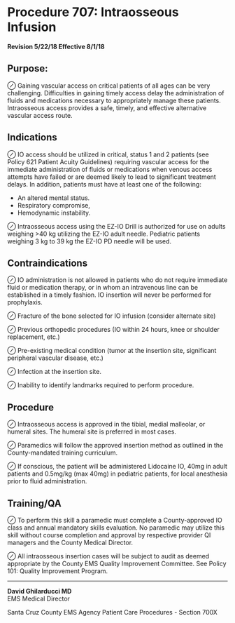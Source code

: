 # Procedure 707: Intraosseous Infusion

**Revision 5/22/18 Effective 8/1/18**

## Purpose:

⊘ Gaining vascular access on critical patients of all ages can be very challenging. Difficulties in gaining timely access delay the administration of fluids and medications necessary to appropriately manage these patients. Intraosseous access provides a safe, timely, and effective alternative vascular access route.

## Indications

⊘ IO access should be utilized in critical, status 1 and 2 patients (see Policy 621 Patient Acuity Guidelines) requiring vascular access for the immediate administration of fluids or medications when venous access attempts have failed or are deemed likely to lead to significant treatment delays. In addition, patients must have at least one of the following:
- An altered mental status.
- Respiratory compromise,
- Hemodynamic instability.

⊘ Intraosseous access using the EZ-IO Drill is authorized for use on adults weighing >40 kg utilizing the EZ-IO adult needle. Pediatric patients weighing 3 kg to 39 kg the EZ-IO PD needle will be used.

## Contraindications

⊘ IO administration is not allowed in patients who do not require immediate fluid or medication therapy, or in whom an intravenous line can be established in a timely fashion. IO insertion will never be performed for prophylaxis.

⊘ Fracture of the bone selected for IO infusion (consider alternate site)

⊘ Previous orthopedic procedures (IO within 24 hours, knee or shoulder replacement, etc.)

⊘ Pre-existing medical condition (tumor at the insertion site, significant peripheral vascular disease, etc.)

⊘ Infection at the insertion site.

⊘ Inability to identify landmarks required to perform procedure.

## Procedure

⊘ Intraosseous access is approved in the tibial, medial malleolar, or humeral sites. The humeral site is preferred in most cases.

⊘ Paramedics will follow the approved insertion method as outlined in the County-mandated training curriculum.

⊘ If conscious, the patient will be administered Lidocaine IO, 40mg in adult patients and 0.5mg/kg (max 40mg) in pediatric patients, for local anesthesia prior to fluid administration.

## Training/QA

⊘ To perform this skill a paramedic must complete a County-approved IO class and annual mandatory skills evaluation. No paramedic may utilize this skill without course completion and approval by respective provider QI managers and the County Medical Director.

⊘ All intraosseous insertion cases will be subject to audit as deemed appropriate by the County EMS Quality Improvement Committee. See Policy 101: Quality Improvement Program.

---

**David Ghilarducci MD**  
EMS Medical Director

Santa Cruz County EMS Agency Patient Care Procedures - Section 700X

